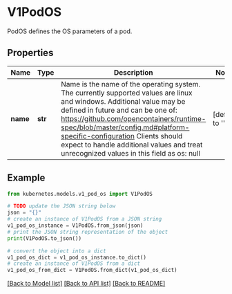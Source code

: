 # V1PodOS

PodOS defines the OS parameters of a pod.

## Properties

Name | Type | Description | Notes
------------ | ------------- | ------------- | -------------
**name** | **str** | Name is the name of the operating system. The currently supported values are linux and windows. Additional value may be defined in future and can be one of: https://github.com/opencontainers/runtime-spec/blob/master/config.md#platform-specific-configuration Clients should expect to handle additional values and treat unrecognized values in this field as os: null | [default to '']

## Example

```python
from kubernetes.models.v1_pod_os import V1PodOS

# TODO update the JSON string below
json = "{}"
# create an instance of V1PodOS from a JSON string
v1_pod_os_instance = V1PodOS.from_json(json)
# print the JSON string representation of the object
print(V1PodOS.to_json())

# convert the object into a dict
v1_pod_os_dict = v1_pod_os_instance.to_dict()
# create an instance of V1PodOS from a dict
v1_pod_os_from_dict = V1PodOS.from_dict(v1_pod_os_dict)
```
[[Back to Model list]](../README.md#documentation-for-models) [[Back to API list]](../README.md#documentation-for-api-endpoints) [[Back to README]](../README.md)


